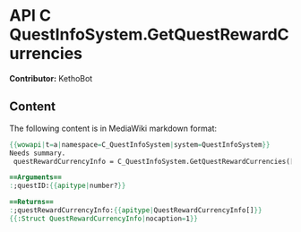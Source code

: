 # API C QuestInfoSystem.GetQuestRewardCurrencies

**Contributor:** KethoBot

## Content

The following content is in MediaWiki markdown format:

```mediawiki
{{wowapi|t=a|namespace=C_QuestInfoSystem|system=QuestInfoSystem}}
Needs summary.
 questRewardCurrencyInfo = C_QuestInfoSystem.GetQuestRewardCurrencies([questID])

==Arguments==
:;questID:{{apitype|number?}}

==Returns==
:;questRewardCurrencyInfo:{{apitype|QuestRewardCurrencyInfo[]}}
{{:Struct QuestRewardCurrencyInfo|nocaption=1}}
```